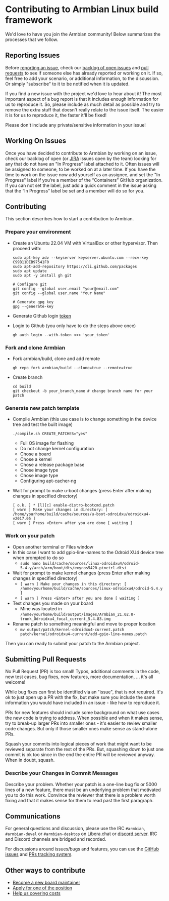 # Contributing to Armbian Linux build framework

We'd love to have you join the Armbian community! Below summarizes the processes that we follow.

## Reporting Issues

Before [reporting an issue](https://github.com/armbian/build/issues/new/choose), check our [backlog of open issues](https://github.com/armbian/build/issues) and [pull requests](https://github.com/armbian/build/pulls) to see if someone else has already reported or working on it. If so, feel free to add your scenario, or additional information, to the discussion. Or simply "subscribe" to it to be notified when it is updated.

If you find a new issue with the project we'd love to hear about it! The most important aspect of a bug report is that it includes enough information for us to reproduce it. So, please include as much detail as possible and try to remove the extra stuff that doesn't really relate to the issue itself. The easier it is for us to reproduce it, the faster it'll be fixed!

Please don't include any private/sensitive information in your issue!

## Working On Issues

Once you have decided to contribute to Armbian by working on an issue, check our backlog of open (or [JIRA](https://armbian.atlassian.net/jira/dashboards/10000) issues open by the team) looking for any that do not have an "In Progress" label attached to it. Often issues will be assigned to someone, to be worked on at a later time. If you have the time to work on the issue now add yourself as an assignee, and set the "In Progress" label if you’re a member of the “Containers” GitHub organization. If you can not set the label, just add a quick comment in the issue asking that the “In Progress” label be set and a member will do so for you.

## Contributing

This section describes how to start a contribution to Armbian. 

### Prepare your environment

* Create an Ubuntu 22.04 VM with VirtualBox or other hypervisor. Then proceed with:

      sudo apt-key adv --keyserver keyserver.ubuntu.com --recv-key C99B11DEB97541F0
      sudo apt-add-repository https://cli.github.com/packages
      sudo apt update
      sudo apt -y install gh git
      
      # Configure git
      git config --global user.email "your@email.com"
      git config --global user.name "Your Name"
      
      # Generate gpg key
      gpg --generate-key
      
* Generate Github login [token](https://docs.github.com/en/free-pro-team@latest/github/authenticating-to-github/creating-a-personal-access-token)
* Login to Github (you only have to do the steps above once)
      
      gh auth login --with-token <<< 'your_token'

### Fork and clone Armbian

* Fork armbian/build, clone and add remote

      gh repo fork armbian/build --clone=true --remote=true
      
* Create branch

      cd build
      git checkout -b your_branch_name # change branch name for your patch

### Generate new patch template

* Compile Armbian (this use case is to change something in the device tree and test the built image)

      ./compile.sh CREATE_PATCHES="yes"

    * Full OS image for flashing
    * Do not change kernel configuration
    * Chose a board
    * Chose a kernel
    * Chose a release package base
    * Chose image type
    * Chose image type
    * Configuring apt-cacher-ng
* Wait for prompt to make u-boot changes (press Enter after making changes in specified directory)

      [ o.k. ] * [l][c] enable-distro-bootcmd.patch
      [ warn ] Make your changes in directory: [ /home/yourhome/build/cache/sources/u-boot-odroidxu/odroidxu4-v2017.05 ]
      [ warn ] Press <Enter> after you are done [ waiting ]

### Work on your patch

* Open another terminal or Files window
* In this case I want to add gpio-line-names to the Odroid XU4 device tree when prompted to do so
  * `sudo nano build/cache/sources/linux-odroidxu4/odroid-5.4.y/arch/arm/boot/dts/exynos5420-pinctrl.dtsi`
* Wait for prompt to make kernel changes (press Enter after making changes in specified directory)
  * `[ warn ] Make your changes in this directory: [ /home/yourhome/build/cache/sources/linux-odroidxu4/odroid-5.4.y ]`
  * `[ warn ] Press <Enter> after you are done [ waiting ]`
* Test changes you made on your board
  * Mine was located in `/home/yourhome/build/output/images/Armbian_21.02.0-trunk_Odroidxu4_focal_current_5.4.83.img`
* Rename patch to something meaningful and move to proper location
  * `mv output/patch/kernel-odroidxu4-current.patch patch/kernel/odroidxu4-current/add-gpio-line-names.patch`

Then you can ready to submit your patch to the Armbian project.

## Submitting Pull Requests

No Pull Request (PR) is too small! Typos, additional comments in the code, new test cases, bug fixes, new features, more documentation, ... it's all welcome!

While bug fixes can first be identified via an "issue", that is not required. It's ok to just open up a PR with the fix, but make sure you include the same information you would have included in an issue - like how to reproduce it.

PRs for new features should include some background on what use cases the new code is trying to address. When possible and when it makes sense, try to break-up larger PRs into smaller ones - it's easier to review smaller code changes. But only if those smaller ones make sense as stand-alone PRs.

Squash your commits into logical pieces of work that might want to be reviewed separate from the rest of the PRs. But, squashing down to just one commit is ok too since in the end the entire PR will be reviewed anyway. When in doubt, squash.

### Describe your Changes in Commit Messages

Describe your problem. Whether your patch is a one-line bug fix or 5000 lines of a new feature, there must be an underlying problem that motivated you to do this work. Convince the reviewer that there is a problem worth fixing and that it makes sense for them to read past the first paragraph.

## Communications

For general questions and discussion, please use the IRC `#armbian`, `#armbian-devel` or `#armbian-desktop` on Libera.chat or [discord server](http://discord.armbian.com). IRC and Discord channels are bridged and recorded.

For discussions around issues/bugs and features, you can use the [GitHub issues](https://github.com/armbian/build/issues) and [PRs tracking system](https://github.com/armbian/build/pulls).

## Other ways to contribute

- [Become a new board maintainer](https://docs.armbian.com/Board_Maintainers_Procedures_and_Guidelines/)
- [Apply for one of the position](https://forum.armbian.com/staffapplications/)
- [Help us covering costs](https://forum.armbian.com/subscriptions/)
